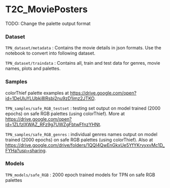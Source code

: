 # T2C_MoviePosters

TODO: Change the palette output format

### Dataset

`TPN_dataset/metadata` : Contains the movie details in json formats. Use the notebook to convert into following dataset.

`TPN_dataset/traindata` : Contains all, train and test data for genres, movie names, plots and palettes.

### Samples

colorThief palette examples at https://drive.google.com/open?id=1DeUluYLUbki8lRsbj2nu9zD1imz2JTKO.

`TPN_samples/safe_RGB_testset` : testing set output on model trained (2000 epochs) on safe RGB palettes (using colorThief). More at https://drive.google.com/open?id=1ZLfzIXWAZ_RFz9g7UWZgFbtwFfnzYHNt.

`TPN_samples/safe_RGB_genres` : individual genres names output on model trained (2000 epochs) on safe RGB palettes (using colorThief). Also at https://drive.google.com/drive/folders/1QQI4QwEnGkxUe5YfYKryyxvMc1D_FYHa?usp=sharing.

### Models

`TPN_models/safe_RGB` : 2000 epoch trained models for TPN on safe RGB palettes
